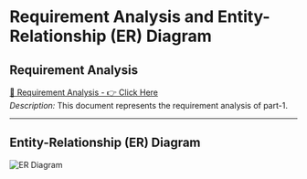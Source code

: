 # Requirement Analysis and Entity-Relationship (ER) Diagram

## Requirement Analysis

[📄 Requirement Analysis - 👉 Click Here](#)  
*Description:* This document represents the requirement analysis of part-1.

---

## Entity-Relationship (ER) Diagram

![ER Diagram](https://your-image-url.com/er-diagram.png)
